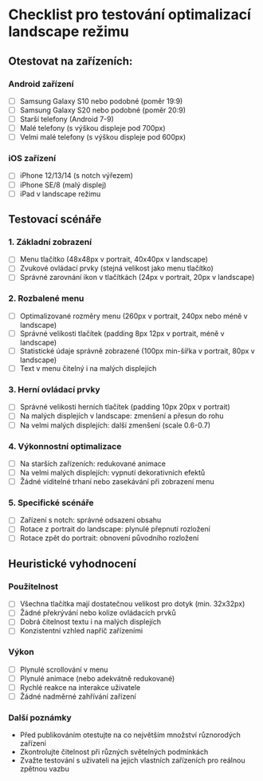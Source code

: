# Checklist pro testování optimalizací landscape režimu

## Otestovat na zařízeních:

### Android zařízení

- [ ] Samsung Galaxy S10 nebo podobné (poměr 19:9)
- [ ] Samsung Galaxy S20 nebo podobné (poměr 20:9)
- [ ] Starší telefony (Android 7-9)
- [ ] Malé telefony (s výškou displeje pod 700px)
- [ ] Velmi malé telefony (s výškou displeje pod 600px)

### iOS zařízení

- [ ] iPhone 12/13/14 (s notch výřezem)
- [ ] iPhone SE/8 (malý displej)
- [ ] iPad v landscape režimu

## Testovací scénáře

### 1. Základní zobrazení

- [ ] Menu tlačítko (48x48px v portrait, 40x40px v landscape)
- [ ] Zvukové ovládací prvky (stejná velikost jako menu tlačítko)
- [ ] Správné zarovnání ikon v tlačítkách (24px v portrait, 20px v landscape)

### 2. Rozbalené menu

- [ ] Optimalizované rozměry menu (260px v portrait, 240px nebo méně v landscape)
- [ ] Správné velikosti tlačítek (padding 8px 12px v portrait, méně v landscape)
- [ ] Statistické údaje správně zobrazené (100px min-šířka v portrait, 80px v landscape)
- [ ] Text v menu čitelný i na malých displejích

### 3. Herní ovládací prvky

- [ ] Správné velikosti herních tlačítek (padding 10px 20px v portrait)
- [ ] Na malých displejích v landscape: zmenšení a přesun do rohu
- [ ] Na velmi malých displejích: další zmenšení (scale 0.6-0.7)

### 4. Výkonnostní optimalizace

- [ ] Na starších zařízeních: redukované animace
- [ ] Na velmi malých displejích: vypnutí dekorativních efektů
- [ ] Žádné viditelné trhaní nebo zasekávání při zobrazení menu

### 5. Specifické scénáře

- [ ] Zařízení s notch: správné odsazení obsahu
- [ ] Rotace z portrait do landscape: plynulé přepnutí rozložení
- [ ] Rotace zpět do portrait: obnovení původního rozložení

## Heuristické vyhodnocení

### Použitelnost

- [ ] Všechna tlačítka mají dostatečnou velikost pro dotyk (min. 32x32px)
- [ ] Žádné překrývání nebo kolize ovládacích prvků
- [ ] Dobrá čitelnost textu i na malých displejích
- [ ] Konzistentní vzhled napříč zařízeními

### Výkon

- [ ] Plynulé scrollování v menu
- [ ] Plynulé animace (nebo adekvátně redukované)
- [ ] Rychlé reakce na interakce uživatele
- [ ] Žádné nadměrné zahřívání zařízení

### Další poznámky

- Před publikováním otestujte na co největším množství různorodých zařízení
- Zkontrolujte čitelnost při různých světelných podmínkách
- Zvažte testování s uživateli na jejich vlastních zařízeních pro reálnou zpětnou vazbu
